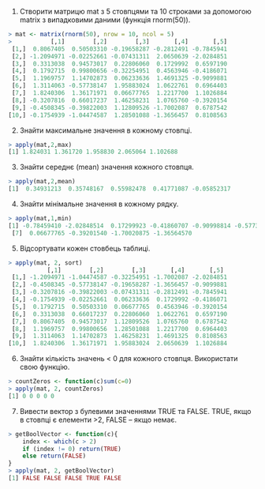 1. Створити матрицю mat з 5 стовпцями та 10 строками за допомогою matrix з випадковими даними (функція rnorm(50)).
```r
> mat <- matrix(rnorm(50), nrow = 10, ncol = 5)  
>           [,1]        [,2]        [,3]       [,4]       [,5]  
 [1,]  0.8067405  0.50503310 -0.19658287 -0.2812491 -0.7845941  
 [2,] -1.2094971 -0.02252661 -0.07431311  2.0650639 -2.0284851  
 [3,]  0.3313038  0.94573017  0.22806060  0.1729992  0.6597190  
 [4,]  0.1792715  0.99800656 -0.32254951  0.4563946 -0.4186071  
 [5,]  1.1969757  1.14702873  0.06233636  1.4691325 -0.9099881  
 [6,]  1.3114063 -0.57738147  1.95883024  1.0622761  0.6964403  
 [7,]  1.8240306  1.36171971  0.06677765  1.2217700  1.1026884  
 [8,] -0.3207816  0.66017237  1.46258231  1.0765760 -0.3920154  
 [9,] -0.4508345 -0.39822003  1.12809526 -1.7002087  0.6787542  
[10,] -0.1754939 -1.04474587  1.28501088 -1.3656457  0.8108563  
```
2. Знайти максимальне значення в кожному стовпці.
```r
> apply(mat,2,max)  
[1] 1.824031 1.361720 1.958830 2.065064 1.102688
```
3. Знайти середнє (mean) значення кожного стовпця.
```r
> apply(mat,2,mean)  
[1]  0.34931213  0.35748167  0.55982478  0.41771087 -0.05852317  
```
4. Знайти мінімальне значення в кожному рядку.
```r
> apply(mat,1,min)  
[1] -0.78459410 -2.02848514  0.17299923 -0.41860707 -0.90998814 -0.57738147  
 [7]  0.06677765 -0.39201540 -1.70020875 -1.36564570 
```
5. Відсортувати кожен стовбець таблиці.
```r
> apply(mat, 2, sort)  
           [,1]        [,2]        [,3]       [,4]       [,5]  
 [1,] -1.2094971 -1.04474587 -0.32254951 -1.7002087 -2.0284851  
 [2,] -0.4508345 -0.57738147 -0.19658287 -1.3656457 -0.9099881  
 [3,] -0.3207816 -0.39822003 -0.07431311 -0.2812491 -0.7845941  
 [4,] -0.1754939 -0.02252661  0.06233636  0.1729992 -0.4186071  
 [5,]  0.1792715  0.50503310  0.06677765  0.4563946 -0.3920154  
 [6,]  0.3313038  0.66017237  0.22806060  1.0622761  0.6597190  
 [7,]  0.8067405  0.94573017  1.12809526  1.0765760  0.6787542  
 [8,]  1.1969757  0.99800656  1.28501088  1.2217700  0.6964403  
 [9,]  1.3114063  1.14702873  1.46258231  1.4691325  0.8108563  
[10,]  1.8240306  1.36171971  1.95883024  2.0650639  1.1026884  
```
6. Знайти кількість значень < 0 для кожного стовпця. Використати свою функцію.
```r
> countZeros <- function(c)sum(c=0)  
> apply(mat, 2, countZeros)  
[1] 0 0 0 0 0
```
7. Вивести вектор з булевими значеннями TRUE та FALSE. TRUE, якщо в стовпці є елементи >2, FALSE – якщо немає.
```r
> getBoolVector <- function(c){  
    index <- which(c > 2)  
    if (index != 0) return(TRUE)  
    else return(FALSE)  
}
> apply(mat, 2, getBoolVector)  
[1] FALSE FALSE FALSE TRUE FALSE  
```
